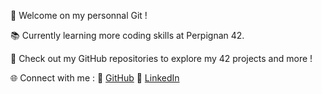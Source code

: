 👋 Welcome on my personnal Git !

📚 Currently learning more coding skills at Perpignan 42.

🚀 Check out my GitHub repositories to explore my 42 projects and more !


🌐 Connect with me :
🔗 [GitHub](https://github.com/LucasDeville)
🔗 [LinkedIn](https://www.linkedin.com/in/lucas-deville/)
